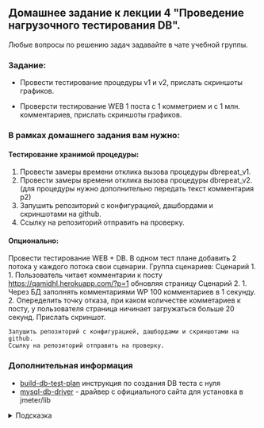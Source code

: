 ## Домашнее задание к лекции 4 "Проведение нагрузочного тестирования DB".

Любые вопросы по решению задач задавайте в чате учебной группы.

### Задание:

* Провести тестирование процедуры v1 и v2, прислать скриншоты графиков.

* Проверсти тестирование WEB 1 поста с 1 комметрием и с 1 млн. комментариев, прислать скриншоты графиков.
### В рамках домашнего задания вам нужно:
#### Тестирование хранимой процедуры:
1. Провести замеры времени отклика вызова процедуры dbrepeat_v1.
2. Провести замеры времени отклика вызова процедуры dbrepeat_v2. (для процедуры нужно дополнительно передать текст комментария p2)
3. Запушить репозиторий с конфигурацией, дашбордами и скриншотами на github.
4. Ссылку на репозиторий отправить на проверку.
#### Опционально:
Провести тестирование WEB + DB. В одном тест плане добавить 2 потока у каждого потока свои сценарии.
    Группа сценариев:
    Сценарий 1.
    1. Пользователь читает комментарии к посту https://qamidhl.herokuapp.com/?p=1 обновляя страницу
    Сценарий 2.
    1. Через БД заполнять комментариями WP 100 комментариев в 1 секунду.
    2. Опеределить точку отказа, при каком количестве комметариев к посту, у пользователя страница ничинает загружаться больше 20 секунд. Прислать скриншот.


    Запушить репозиторий с конфигурацией, дашбордами и скриншотами на github.
    Ссылку на репозиторий отправить на проверку.

### Дополнительная информация
- [build-db-test-plan](https://jmeter.apache.org/usermanual/build-db-test-plan.html) инструкция по создания DB теста с нуля
- [mysql-db-driver](https://dev.mysql.com/downloads/connector/j/) - драйвер с официального сайта для установка в jmeter/lib

<details>
  <summary>Подсказка</summary>
  Используйте примеры из  папки [./jmeter](./jmeter) для запуска теста.
  А также библиотеку [mysql-connector-java-8.0.28.jar](./jmeter/mysql-connector-java-8.0.28.jar) для подключения к mysql. Если не удалось скачать из интернета.
</details>

